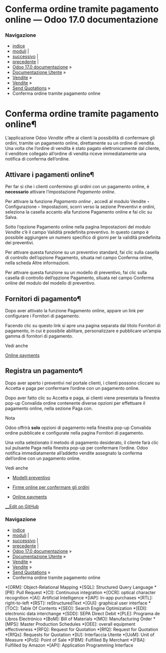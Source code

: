 # Conferma ordine tramite pagamento online — Odoo 17.0 documentazione

### Navigazione

  * [indice](../../../../genindex.html "Indice generale")
  * [moduli](../../../../py-modindex.html "Indice del modulo Python") |
  * [successivo](deadline.html "Date di scadenza per i preventivi") |
  * [precedente](get_signature_to_validate.html "Firme online per confermare gli ordini") |
  * [Odoo 17.0 documentazione](../../../../index-2.html) »
  * [Documentazione Utente](../../../../applications.html) »
  * [Vendite](../../../sales.html) »
  * [Vendite](../../sales.html) »
  * [Send Quotations](../send_quotations.html) »
  * Conferma ordine tramite pagamento online



# Conferma ordine tramite pagamento online¶

L’applicazione Odoo _Vendite_ offre ai clienti la possibilità di confermare gli ordini, tramite un pagamento online, direttamente su un ordine di vendita. Una volta che l’ordine di vendita è stato pagato elettronicamente dal cliente, il venditore collegato all’ordine di vendita riceve immediatamente una notifica di conferma dell’ordine.

## Attivare i pagamenti online¶

Per far sì che i clienti confermino gli ordini con un pagamento online, è **necessario** attivare l’impostazione _Pagamento online_.

Per attivare la funzione _Pagamento online_ , accedi al modulo Vendite ‣ Configurazione ‣ Impostazioni, scorri verso la sezione Preventivi e ordini, seleziona la casella accanto alla funzione Pagamento online e fai clic su Salva.

Sotto l’opzione Pagamento online nella pagina Impostazioni del modulo _Vendite_ c’è il campo Validità predefinita preventivo. In questo campo è possibile aggiungere un numero specifico di giorni per la validità predefinita dei preventivi.

Per attivare questa funzione su un preventivo standard, fai clic sulla casella di controllo dell’opzione Pagamento, situata nel campo Conferma online, nella scheda Altre informazioni.

Per attivare questa funzione su un modello di preventivo, fai clic sulla casella di controllo dell’opzione Pagamento, situata nel campo Conferma online del modulo del modello di preventivo.

## Fornitori di pagamento¶

Dopo aver attivato la funzione Pagamento online, appare un link per configurare i Fornitori di pagamento.

Facendo clic su questo link si apre una pagina separata dal titolo Fornitori di pagamento, in cui è possibile abilitare, personalizzare e pubblicare un’ampia gamma di fornitori di pagamento.

Vedi anche

[Online payments](../../../finance/payment_providers.html)

## Registra un pagamento¶

Dopo aver aperto i preventivi nel portale clienti, i clienti possono cliccare su Accetta e paga per confermare l’ordine con un pagamento online.

Dopo aver fatto clic su Accetta e paga, ai clienti viene presentata la finestra pop-up Convalida ordine contenente diverse opzioni per effettuare il pagamento online, nella sezione Paga con.

Nota

Odoo offrirà **solo** opzioni di pagamento nella finestra pop-up Convalida ordine pubblicate e configurate nella pagina Fornitori di pagamento.

Una volta selezionato il metodo di pagamento desiderato, il cliente farà clic sul pulsante Paga nella finestra pop-up per confermare l’ordine. Odoo notifica immediatamente all’addetto vendite assegnato la conferma dell’ordine con un pagamento online.

Vedi anche

  * [Modelli preventivo](quote_template.html)

  * [Firme online per confermare gli ordini](get_signature_to_validate.html)

  * [Online payments](../../../finance/payment_providers.html)




[ __Edit on GitHub](https://github.com/odoo/documentation/edit/17.0/content/applications/sales/sales/send_quotations/get_paid_to_validate.rst)

### Navigazione

  * [indice](../../../../genindex.html "Indice generale")
  * [moduli](../../../../py-modindex.html "Indice del modulo Python") |
  * [successivo](deadline.html "Date di scadenza per i preventivi") |
  * [precedente](get_signature_to_validate.html "Firme online per confermare gli ordini") |
  * [Odoo 17.0 documentazione](../../../../index-2.html) »
  * [Documentazione Utente](../../../../applications.html) »
  * [Vendite](../../../sales.html) »
  * [Vendite](../../sales.html) »
  * [Send Quotations](../send_quotations.html) »
  * Conferma ordine tramite pagamento online


  *[ORM]: Object-Relational Mapping
  *[SQL]: Structured Query Language
  *[PR]: Pull Request
  *[CI]: Continuous integration
  *[OCR]: optical character recognition
  *[AI]: Artificial Intelligence
  *[IAP]: In-app purchases
  *[RTL]: right-to-left
  *[RST]: reStructuredText
  *[GUI]: graphical user interface
  *[TOC]: Table Of Contents
  *[SEO]: Search Engine Optimization
  *[EDI]: electronic data interchange
  *[SDD]: SEPA Direct Debit
  *[PLE]: Programa de Libros Electrónico
  *[BoM]: Bill of Materials
  *[MO]: Manufacturing Order
  *[MPS]: Master Production Schedules
  *[OEE]: overall equipment effectiveness
  *[RFQ]: Request for Quotation
  *[RfQ]: Request for Quotation
  *[RfQs]: Requests for Quotation
  *[IU]: Interfaccia Utente
  *[UoM]: Unit of Measure
  *[PoS]: Point of Sale
  *[FBM]: Fulfilled By Merchant
  *[FBA]: Fulfilled by Amazon
  *[API]: Application Programming Interface